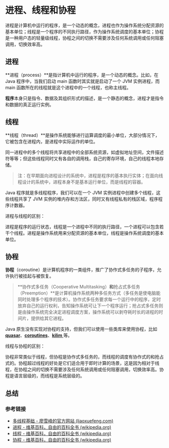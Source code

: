 # 进程、线程和协程

进程是计算机中运行的程序，是一个动态的概念，进程也作为操作系统分配资源的基本单位；线程是一个程序的不同执行路径，作为操作系统调度的基本单位；协程是一种用户态的轻量级线程，协程之间的切换不需要涉及任何系统调用或任何阻塞调用，切换效率高。

## 进程

**进程（process）**是指计算机中运行的程序，是一个动态的概念。比如，在 Java 程序中，当我们启动 main 函数时其实就是启动了一个 JVM 实例进程，而 main 函数所在的线程就是这个进程中的一个线程，也称主线程。

**程序**本身只是指令、数据及其组织形式的描述，是一个静态的概念，进程才是指令和数据的真正运行实例。

## 线程

**线程（thread）**是操作系统能够进行运算调度的最小单位，大部分情况下，它被包含在进程内，是进程中实际运作的单位。

同一进程中的多个线程将共享进程中的全部系统资源，如虚拟地址空间，文件描述符等等；但这些线程同时又有各自的调用栈，自己的寄存环境，自己的线程本地存储。

>  注：在早期面向进程设计的系统中，进程是程序的基本执行实体；在面向线程设计的系统中，进程本身不是基本运行单位，而是线程的容器。
>

Java 程序就是多线程程序，我们可以在一个 JVM 实例进程中创建多个线程，这些线程共享了 JVM 实例的堆内存和方法区，同时又有线程私有的栈区域，程序程序计数器。



进程与线程的区别：

进程是程序的运行状态，线程是一个进程中不同的执行路径，一个进程可以包含若干个线程。进程是操作系统用来分配资源的基本单位，线程是操作系统调度的基本单位。

## 协程

**协程**（coroutine）是计算机程序的一类组件，推广了协作式多任务的子程序，允许执行被挂起与被恢复。

> **协作式多任务（Cooperative Multitasking）**和**抢占式多任务（Preemption）**是计算机操作系统两种多任务方式（多任务是使电脑能同时处理多个程序的技术）。协作式多任务要求每一个运行中的程序，定时放弃自己的运行权利，告知操作系统可让下一个程序运行；抢占式多任务则是由操作系统完全决定进程调度方案，操作系统可以剥夺耗时长的进程的时间片，提供给其它进程。

Java 原生没有实现对协程的支持，但我们可以使用一些类库来使用协程，比如 [**quasar**](https://github.com/puniverse/quasar)、[**coroutines**](https://github.com/offbynull/coroutines)、[**kilim** ](https://github.com/kilim/kilim)等。



线程与协程的区别：

协程非常类似于线程，但协程是协作式多任务的，而线程的调度有协作式的和抢占式的。协程超过线程的好处是它们适合用于即时计算的场景，这是因为相对于线程，在协程之间的切换不需要涉及任何系统调用或任何阻塞调用，切换效率高。协程是语言层级的，而线程是系统层级的。

## 总结

### 参考链接

- [多线程基础 - 廖雪峰的官方网站 (liaoxuefeng.com)](https://www.liaoxuefeng.com/wiki/1252599548343744/1304521607217185)
- [进程 - 维基百科，自由的百科全书 (wikipedia.org)](https://zh.wikipedia.org/wiki/行程)
- [线程 - 维基百科，自由的百科全书 (wikipedia.org)](https://zh.wikipedia.org/wiki/线程)
- [协程 - 维基百科，自由的百科全书 (wikipedia.org)](https://zh.wikipedia.org/wiki/协程)